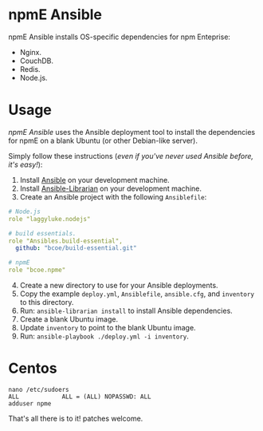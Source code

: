 # npmE Ansible

npmE Ansible installs OS-specific dependencies for npm Enteprise:

* Nginx.
* CouchDB.
* Redis.
* Node.js.

# Usage

_npmE Ansible_ uses the Ansible deployment tool to install the dependencies for npmE on a blank Ubuntu (or other Debian-like server).

Simply follow these instructions (_even if you've never used Ansible before, it's easy!_):

1. Install [Ansible](http://docs.ansible.com/intro_installation.html) on your development machine.
2. Install [Ansible-Librarian](https://github.com/bcoe/librarian-ansible) on your development machine.
3. Create an Ansible project with the following `Ansiblefile`:

```yml
# Node.js
role "laggyluke.nodejs"

# build essentials.
role "Ansibles.build-essential",
  github: "bcoe/build-essential.git"

# npmE
role "bcoe.npme"
```
4. Create a new directory to use for your Ansible deployments.
5. Copy the example `deploy.yml`, `Ansiblefile`, `ansible.cfg`, and `inventory` to this directory.
6. Run: `ansible-librarian install` to install Ansible dependencies.
7. Create a blank Ubuntu image.
8. Update `inventory` to point to the blank Ubuntu image.
9. Run: `ansible-playbook ./deploy.yml -i inventory`.

# Centos

```
nano /etc/sudoers
ALL            ALL = (ALL) NOPASSWD: ALL
adduser npme
```

That's all there is to it! patches welcome.
